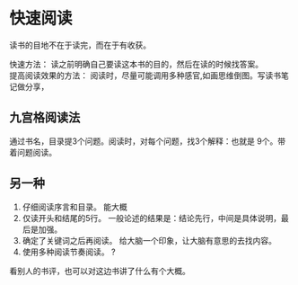 # 快速阅读
读书的目地不在于读完，而在于有收获。

快速方法： 读之前明确自己要读这本书的目的，然后在读的时候找答案。  
提高阅读效果的方法： 阅读时，尽量可能调用多种感官,如画思维倒图。写读书笔记做分享，

## 九宫格阅读法
通过书名，目录提3个问题。阅读时，对每个问题，找3个解释：也就是 9个。带着问题阅读。

## 另一种 
1. 仔细阅读序言和目录。 能大概
1. 仅读开头和结尾的5行。 一般论述的结果是：结论先行，中间是具体说明，最后是加强。
1. 确定了关键词之后再阅读。 给大脑一个印象，让大脑有意思的去找内容。
1. 使用多种阅读节奏阅读。 ?

看别人的书评，也可以对这边书讲了什么有个大概。

## 